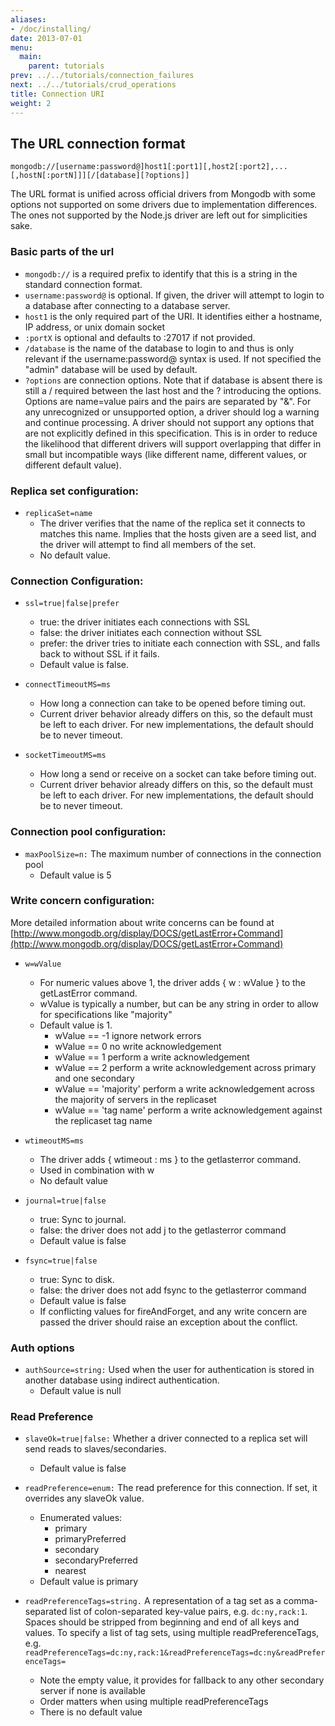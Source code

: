 ```yaml
---
aliases:
- /doc/installing/
date: 2013-07-01
menu:
  main:
    parent: tutorials
prev: ../../tutorials/connection_failures
next: ../../tutorials/crud_operations
title: Connection URI
weight: 2
---
```

## The URL connection format

    mongodb://[username:password@]host1[:port1][,host2[:port2],...[,hostN[:portN]]][/[database][?options]]

The URL format is unified across official drivers from Mongodb with some options not supported on some drivers due to implementation differences. The ones not supported by the Node.js driver are left out for simplicities sake.

### Basic parts of the url
  * `mongodb://` is a required prefix to identify that this is a string in the standard connection format.
  * `username:password@` is optional. If given, the driver will attempt to login to a database after connecting to a database server.
  * `host1` is the only required part of the URI. It identifies either a hostname, IP address, or unix domain socket
  * `:portX` is optional and defaults to :27017 if not provided.
  * `/database` is the name of the database to login to and thus is only relevant if the username:password@ syntax is used. If not specified the "admin" database will be used by default.
  * `?options` are connection options. Note that if database is absent there is still a / required between the last host and the ? introducing the options. Options are name=value pairs and the pairs are separated by "&". For any unrecognized or unsupported option, a driver should log a warning and continue processing. A driver should not support any options that are not explicitly defined in this specification. This is in order to reduce the likelihood that different drivers will support overlapping that differ in small but incompatible ways (like different name, different values, or different default value).

### Replica set configuration:
* `replicaSet=name`
    * The driver verifies that the name of the replica set it connects to matches this name. Implies that the hosts given are a seed list, and the driver will attempt to find all members of the set.
    * No default value.

### Connection Configuration:
* `ssl=true|false|prefer`
    * true: the driver initiates each connections with SSL
    * false: the driver initiates each connection without SSL
    * prefer: the driver tries to initiate each connection with SSL, and falls back to without SSL if it fails.
    * Default value is false.

* `connectTimeoutMS=ms`
    * How long a connection can take to be opened before timing out.
    * Current driver behavior already differs on this, so the default must be left to each driver. For new implementations, the default should be to never timeout.

* `socketTimeoutMS=ms`
    * How long a send or receive on a socket can take before timing out.
    * Current driver behavior already differs on this, so the default must be left to each driver. For new implementations, the default should be to never timeout.

### Connection pool configuration:
* `maxPoolSize=n:` The maximum number of connections in the connection pool
    * Default value is 5

### Write concern configuration:
More detailed information about write concerns can be found at [http://www.mongodb.org/display/DOCS/getLastError+Command](http://www.mongodb.org/display/DOCS/getLastError+Command)

* `w=wValue`
    * For numeric values above 1, the driver adds { w : wValue } to the getLastError command.
    * wValue is typically a number, but can be any string in order to allow for specifications like "majority"
    * Default value is 1.
      * wValue == -1 ignore network errors
      * wValue == 0 no write acknowledgement
      * wValue == 1 perform a write acknowledgement
      * wValue == 2 perform a write acknowledgement across primary and one secondary
      * wValue == 'majority' perform a write acknowledgement across the majority of servers in the replicaset
      * wValue == 'tag name' perform a write acknowledgement against the replicaset tag name

* `wtimeoutMS=ms`
    * The driver adds { wtimeout : ms } to the getlasterror command.
    * Used in combination with w
    * No default value

* `journal=true|false`
    * true: Sync to journal.
    * false: the driver does not add j to the getlasterror command
    * Default value is false

* `fsync=true|false`
    * true: Sync to disk.
    * false: the driver does not add fsync to the getlasterror command
    * Default value is false
    * If conflicting values for fireAndForget, and any write concern are passed the driver should raise an exception about the conflict.

### Auth options
* `authSource=string:` Used when the user for authentication is stored in another database using indirect authentication.
    * Default value is null

### Read Preference
* `slaveOk=true|false:` Whether a driver connected to a replica set will send reads to slaves/secondaries.
    * Default value is false

* `readPreference=enum:` The read preference for this connection. If set, it overrides any slaveOk value.
    * Enumerated values:
      * primary
      * primaryPreferred
      * secondary
      * secondaryPreferred
      * nearest
    * Default value is primary

* `readPreferenceTags=string.` A representation of a tag set as a comma-separated list of colon-separated key-value pairs, e.g. `dc:ny,rack:1`. Spaces should be stripped from beginning and end of all keys and values. To specify a list of tag sets, using multiple readPreferenceTags, e.g. `readPreferenceTags=dc:ny,rack:1&readPreferenceTags=dc:ny&readPreferenceTags=`
    * Note the empty value, it provides for fallback to any other secondary server if none is available
    * Order matters when using multiple readPreferenceTags
    * There is no default value